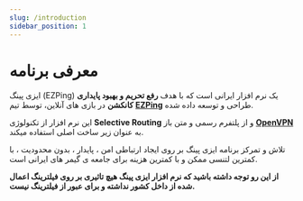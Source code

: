```yaml
---
slug: /introduction
sidebar_position: 1
---
```


#  معرفی برنامه


ایزی پینگ (EZPing) یک نرم افزار ایرانی است که با هدف **رفع تحریم و بهبود پایداری کانکشن** در بازی های آنلاین، توسط تیم **[EZPing](http://ezping.ir/)** طراحی و توسعه داده شده.

این نرم افزار از تکنولوژی **Selective Routing** و از پلتفرم رسمی و متن باز **[OpenVPN](https://openvpn.net/)** به عنوان زیر ساخت اصلی استفاده میکند.

تلاش و تمرکز برنامه ایزی پینگ بر روی ایجاد ارتباطی امن ، پایدار ، بدون محدودیت ، با کمترین لتنسی ممکن و با کمترین هزینه برای جامعه ی گیمر های ایرانی است.

**از این رو توجه داشته باشید که نرم افزار ایزی پینگ هیچ تاثیری بر روی فیلترینگ اعمال شده از داخل کشور نداشته و برای عبور از فیلترینگ نیست.** 
